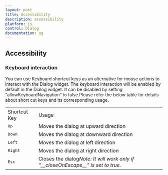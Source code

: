 ```yaml
---
layout: post
title: Accessibility
description: accessibility
platform: js
control: Dialog
documentation: ug
---
```


## Accessibility
### Keyboard interaction

You can use Keyboard shortcut keys as an alternative for mouse actions to interact with the Dialog widget. The keyboard interaction will be enabled by default in the Dialog widget. It can be disabled by setting “allowKeyboardNavigation” to false.Please refer the below table for details about short cut keys and its corresponding usage.

 <table>
<tr>
<td>
Shortcut Key</td><td>
Usage</td></tr>
<tr>
<td>
<kbd>Up</kbd></td><td>
Moves the dialog at upward direction</td></tr>
<tr>
<td>
<kbd>Down</kbd></td><td>
Moves the dialog at downward direction</td></tr>
<tr>
<td>
<kbd>Left</kbd></td><td>
Moves the dialog at left direction</td></tr>
<tr>
<td>
<kbd>Right</kbd></td><td>
Moves the dialog at right direction</td></tr>
<tr>
<td>
<kbd>Esc</kbd></td><td>
Closes the dialog<i>Note:</i><i> It will work only if “__closeOnEscape__” is set to true</i><i>. </i></td></tr>
</table>



